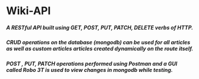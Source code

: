 # Wiki-API

##### A RESTful API built using GET, POST, PUT, PATCH, DELETE verbs of HTTP.
##### CRUD operations on the database (mongodb) can be used for all articles as well as custom articles articles created dynamically on the route itself. 
##### POST , PUT, PATCH operations performed using Postman and a GUI called Robo 3T is used to view changes in mongodb while testing.

